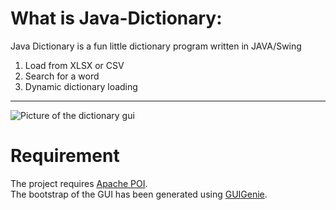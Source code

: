 # What is Java-Dictionary:

Java Dictionary is a fun little dictionary program written in JAVA/Swing

1. Load from XLSX or CSV
2. Search for a word
3. Dynamic dictionary loading
* * *  

![Picture of the dictionary gui](http://oi58.tinypic.com/2qlhf7o.jpg)

# Requirement

The project requires [Apache POI](https://poi.apache.org/).  
The bootstrap of the GUI has been generated using [GUIGenie](http://guigenie.com/).
